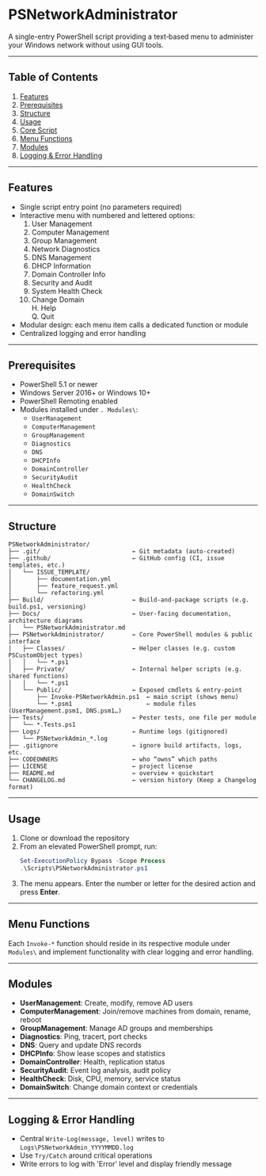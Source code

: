 # PSNetworkAdministrator

A single-entry PowerShell script providing a text‑based menu to administer your Windows network without using GUI tools.

---

## Table of Contents

1. [Features](#features)
2. [Prerequisites](#prerequisites)
3. [Structure](#structure)
4. [Usage](#usage)
5. [Core Script](#core-script)
6. [Menu Functions](#menu-functions)
7. [Modules](#modules)
8. [Logging & Error Handling](#logging--error-handling)

---

## Features

- Single script entry point (no parameters required)
- Interactive menu with numbered and lettered options:
    1. User Management   
    2. Computer Management
    3. Group Management    
    4. Network Diagnostics
    5. DNS Management
    6. DHCP Information
    7. Domain Controller Info
    8. Security and Audit
    9. System Health Check
    10. Change Domain  
        H. Help  
        Q. Quit
- Modular design: each menu item calls a dedicated function or module
- Centralized logging and error handling

---

## Prerequisites

- PowerShell 5.1 or newer
- Windows Server 2016+ or Windows 10+
- PowerShell Remoting enabled
- Modules installed under `. Modules\`:
    - `UserManagement`
    - `ComputerManagement`
    - `GroupManagement`
    - `Diagnostics`
    - `DNS`
    - `DHCPInfo`
    - `DomainController`
    - `SecurityAudit`
    - `HealthCheck`
    - `DomainSwitch`

---

## Structure

```text
PSNetworkAdministrator/
├── .git/                          ← Git metadata (auto-created)
├── .github/                       ← GitHub config (CI, issue templates, etc.)
│   └── ISSUE_TEMPLATE/
│       ├── documentation.yml
│       ├── feature_request.yml
│       └── refactoring.yml
├── Build/                         ← Build‐and-package scripts (e.g. build.ps1, versioning)
├── Docs/                          ← User-facing documentation, architecture diagrams
│   └── PSNetworkAdministrator.md
├── PSNetworkAdministrator/        ← Core PowerShell modules & public interface
│   ├── Classes/                   ← Helper classes (e.g. custom PSCustomObject types)
│   │   └── *.ps1
│   ├── Private/                   ← Internal helper scripts (e.g. shared functions)
│   │   └── *.ps1
│   └── Public/                    ← Exposed cmdlets & entry-point
│       ├── Invoke-PSNetworkAdmin.ps1  ← main script (shows menu)
│       └── *.psm1                     ← module files (UserManagement.psm1, DNS.psm1…)
├── Tests/                         ← Pester tests, one file per module
│   └── *.Tests.ps1
├── Logs/                          ← Runtime logs (gitignored)
│   └── PSNetworkAdmin_*.log
├── .gitignore                     ← ignore build artifacts, logs, etc.
├── CODEOWNERS                     ← who “owns” which paths
├── LICENSE                        ← project license
├── README.md                      ← overview + quickstart
└── CHANGELOG.md                   ← version history (Keep a Changelog format)

```

---

## Usage

1. Clone or download the repository
2. From an elevated PowerShell prompt, run:
    ```powershell
    Set-ExecutionPolicy Bypass -Scope Process
    .\Scripts\PSNetworkAdministrator.ps1
    ```
3. The menu appears. Enter the number or letter for the desired action and press **Enter**.

---

## Menu Functions

Each `Invoke-*` function should reside in its respective module under `Modules\` and implement functionality with clear logging and error handling.

---

## Modules

- **UserManagement**: Create, modify, remove AD users
- **ComputerManagement**: Join/remove machines from domain, rename, reboot
- **GroupManagement**: Manage AD groups and memberships
- **Diagnostics**: Ping, tracert, port checks
- **DNS**: Query and update DNS records
- **DHCPInfo**: Show lease scopes and statistics
- **DomainController**: Health, replication status
- **SecurityAudit**: Event log analysis, audit policy
- **HealthCheck**: Disk, CPU, memory, service status
- **DomainSwitch**: Change domain context or credentials

---

## Logging & Error Handling

- Central `Write-Log(message, level)` writes to `Logs\PSNetworkAdmin_YYYYMMDD.log`
- Use `Try/Catch` around critical operations
- Write errors to log with 'Error' level and display friendly message
